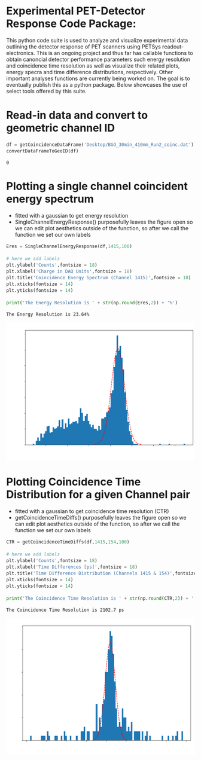 # Experimental PET-Detector Response Code Package:
This python code suite is used to analyze and visualize experimental data outlining the detector response of PET scanners using PETSys readout-electronics. This is an ongoing project and thus far has callable functions to obtain canoncial detector performance parameters such energy resolution and coincidence time resolution as well as visualize their related plots, energy specra and time difference distributions, respectively. Other important analyses functions are currently being worked on. The goal is to eventually publish this as a python package. Below showcases the use of select tools offered by this suite.

# Read-in data and convert to geometric channel ID


```python
df = getCoincidenceDataFrame('Desktop/BGO_30min_410mm_Run2_coinc.dat')
convertDataFrameToGeoID(df)
```




    0



# Plotting a single channel coincident energy spectrum
- fitted with a gaussian to get energy resolution
- SingleChannelEnergyResponse() purposefully leaves the figure open so we can edit plot aesthetics outside of the function, so after we call the function we set our own labels


```python
Eres = SingleChannelEnergyResponse(df,1415,100)

# here we add labels 
plt.ylabel('Counts',fontsize = 18)
plt.xlabel('Charge in DAQ Units',fontsize = 18)
plt.title('Coincidence Energy Spectrum (Channel 1415)',fontsize = 18)
plt.xticks(fontsize = 14)
plt.yticks(fontsize = 14)

print('The Energy Resolution is ' + str(np.round(Eres,2)) + '%')
```

    The Energy Resolution is 23.64%



    
![png](energy_example.png)
    


# Plotting Coincidence Time Distribution for a given Channel pair
- fitted with a gaussian to get coincidence time resolution (CTR)
- getCoincidenceTimeDiffs() purposefully leaves the figure open so we can edit plot aesthetics outside of the function, so after we call the function we set our own labels


```python
CTR = getCoincidenceTimeDiffs(df,1415,154,100)

# here we add labels 
plt.ylabel('Counts',fontsize = 18)
plt.xlabel('Time Differences [ps]',fontsize = 18)
plt.title('Time Difference Distribution (Channels 1415 & 154)',fontsize = 18)
plt.xticks(fontsize = 14)
plt.yticks(fontsize = 14)

print('The Coincidence Time Resolution is ' + str(np.round(CTR,2)) + ' ps')
```

    The Coincidence Time Resolution is 2102.7 ps



    
![png](CTR_example.png)
